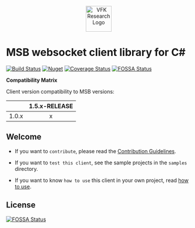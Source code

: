 <p align="center">
  <a href="https://research.virtualfortknox.de" target="_blank" rel="noopener noreferrer">
    <img src="https://research.virtualfortknox.de/static/cms/img/vfk_research_logo.png" alt="VFK Research Logo" height="70" >
  </a>
</p>

# MSB websocket client library for C#

[![Build Status](https://travis-ci.org/research-virtualfortknox/msb-client-websocket-csharp.svg?branch=master)](https://travis-ci.org/research-virtualfortknox/msb-client-websocket-csharp)
[![Nuget](https://img.shields.io/nuget/v/Fraunhofer.IPA.MSB.Client.Websocket.svg)](https://www.nuget.org/packages/Fraunhofer.IPA.MSB.Client.Websocket/)
[![Coverage Status](https://coveralls.io/repos/github/research-virtualfortknox/msb-client-websocket-csharp/badge.svg?branch=master&service=github&kill_cache=1)](https://coveralls.io/github/research-virtualfortknox/msb-client-websocket-csharp?branch=master)
[![FOSSA Status](https://app.fossa.io/api/projects/git%2Bgithub.com%2Fresearch-virtualfortknox%2Fmsb-client-websocket-csharp.svg?type=shield)](https://app.fossa.io/projects/git%2Bgithub.com%2Fresearch-virtualfortknox%2Fmsb-client-websocket-csharp?ref=badge_shield)

**Compatibility Matrix**

Client version compatibility to MSB versions:

| | **1.5.x-RELEASE** |
|---|:---:|
| 1.0.x       | x |

## Welcome

- If you want to `contribute`, please read the [Contribution Guidelines](.github/CONTRIBUTING.md).

- If you want to `test this client`, see the sample projects in the `samples` directory.

- If you want to know `how to use` this client in your own project, read [how to use](docs/HOW_TO_USE.md).

## License
[![FOSSA Status](https://app.fossa.io/api/projects/git%2Bgithub.com%2Fresearch-virtualfortknox%2Fmsb-client-websocket-csharp.svg?type=large)](https://app.fossa.io/projects/git%2Bgithub.com%2Fresearch-virtualfortknox%2Fmsb-client-websocket-csharp?ref=badge_large)